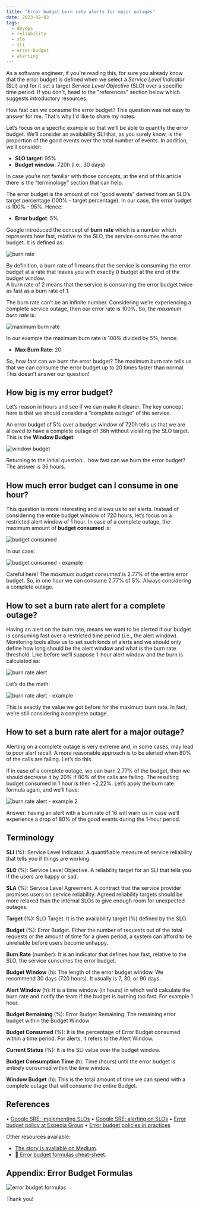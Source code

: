 ```yaml
---
title: "Error budget burn rate alerts for major outages"
date: 2023-02-03
tags:
  - devops
  - reliability
  - slo
  - sli
  - error-budget
  - alerting
---
```

As a software engineer, if you're reading this, for sure you already know that the error budget is defined when we select a _Service Level Indicator_ (SLI) and for it set a target _Service Level Objective_ (SLO) over a specific time period. If you don't, head to the "references" section below which suggests introductory resources.

How fast can we consume the error budget? This question was not easy to answer for me. That's why I'd like to share my notes.

<!-- truncate -->


Let’s focus on a specific example so that we’ll be able to quantify the error budget. We’ll consider an availability SLI that, as you surely know, is the proportion of the good events over the total number of events. In addition, we’ll consider:

- **SLO target**: 95%
- **Budget window**: 720h (i.e., 30 days)

In case you’re not familiar with those concepts, at the end of this article there is the “terminology” section that can help. 

The error budget is the amount of not “good events” derived from an SLO’s target percentage (100% - target percentage). In our case, the error budget is 100% - 95%. Hence:

- **Error budget**: 5%

Google introduced the concept of **burn rate** which is a number which represents how fast, relative to the SLO, the service consumes the error budget. It is defined as:

![burn rate](01-burn-rate.png)

By definition, a burn rate of 1 means that the service is consuming the error budget at a rate that leaves you with exactly 0 budget at the end of the budget window.  
A burn rate of 2 means that the service is consuming the error budget twice as fast as a burn rate of 1.

The burn rate can’t be an infinite number. Considering we’re experiencing a complete service outage, then our error rate is 100%. So, the _maximum burn rate_ is:

![maximum burn rate](02-maximum-burn-rate.png)

In our example the maximum burn rate is 100% divided by 5%, hence:

- **Max Burn Rate**: 20

So, how fast can we burn the error budget? The maximum burn rate tells us that we can consume the error budget up to 20 times faster than normal. This doesn’t answer our question!

## How big is my error budget?

Let’s reason in hours and see if we can make it clearer. The key concept here is that we should consider a “complete outage” of the service.

An error budget of 5% over a budget window of 720h tells us that we are allowed to have a complete outage of 36h without violating the SLO target. This is the **Window Budget**:

![window budget](03-window-budget.png)

Returning to the initial question… how fast can we burn the error budget? The answer is 36 hours.

## How much error budget can I consume in one hour?

This question is more interesting and allows us to set alerts. Instead of considering the entire budget window of 720 hours, let’s focus on a restricted alert window of 1 hour. In case of a complete outage, the maximum amount of **budget consumed** is:

![budget consumed](04-budget-consumed.png)

In our case:

![budget consumed - example](05-budget-consumed-example-1.png)

Careful here! The _maximum budget consumed_ is 2.77% of the entire error budget. So, in one hour we can consume 2.77% of 5%. Always considering a complete outage.

## How to set a burn rate alert for a complete outage?

Having an alert on the burn rate, means we want to be alerted if our budget is consuming fast over a restricted time period (i.e., the alert window). Monitoring tools allow us to set such kinds of alerts and we should only define how long should be the alert window and what is the burn rate threshold. Like before we’ll suppose 1-hour alert window and the burn is calculated as:

![burn rate alert](06-burn-rate-alert.png)

Let’s do the math:

![burn rate alert - example](07-burn-rate-alert-example-1.png)

This is exactly the value we got before for the maximum burn rate. In fact, we’re still considering a complete outage.

## How to set a burn rate alert for a major outage?

Alerting on a complete outage is very extreme and, in some cases, may lead to poor alert recall. A more reasonable approach is to be alerted when 80% of the calls are failing. Let’s do this.

If in case of a complete outage, we can burn 2.77% of the budget, then we should decrease it by 20% if 80% of the calls are failing. The resulting budget consumed in 1 hour is then ~2.22%. Let’s apply the burn rate formula again, and we’ll have:

![burn rate alert - example 2](08-burn-rate-alert-example-2.png)

Answer: having an alert with a burn rate of 16 will warn us in case we’ll experience a drop of 80% of the good events during the 1-hour period.

## Terminology

**SLI** (%): Service Level Indicator. A quantifiable measure of service reliability that tells you if things are working.

**SLO** (%): Service Level Objective. A reliability target for an SLI that tells you if the users are happy or sad.

**SLA** (%): Service Level Agreement. A contract that the service provider promises users on service reliability. Agreed reliability targets should be more relaxed than the internal SLOs to give enough room for unexpected outages.

**Target** (%): SLO Target. It is the availability target (%) defined by the SLO.

**Budget** (%): Error Budget. Either the number of requests out of the total requests or the amount of time for a given period, a system can afford to be unreliable before users become unhappy.

**Burn Rate** (number): It is an indicator that defines how fast, relative to the SLO, the service consumes the error budget.

**Budget Window** (h): The length of the error budget window. We recommend 30 days (720 hours). It usually is 7, 30, or 90 days.

**Alert Window** (h): It is a time window (in hours) in which we’d calculate the burn rate and notify the team if the budget is burning too fast. For example 1 hour.

**Budget Remaining** (%): Error Budget Remaining. The remaining error budget within the Budget Window

**Budget Consumed** (%): It is the percentage of Error Budget consumed within a time period. For alerts, it refers to the Alert Window.

**Current Status** (%): It is the SLI value over the budget window.

**Budget Consumption Time** (h): Time (hours) until the error budget is entirely consumed within the time window.

**Window Budget** (h): This is the total amount of time we can spend with a complete outage that will consume the entire Budget.

## References

•	[Google SRE: implementing SLOs](https://sre.google/workbook/implementing-slos/)
•	[Google SRE: alerting on SLOs](https://sre.google/workbook/alerting-on-slos/)
•	[Error budget policy at Expedia Group](https://medium.com/expedia-group-tech/error-budget-policy-adoption-at-expedia-group-7d80d41c4a8b)
•	[Error budget policies in practices](https://medium.com/expedia-group-tech/error-budget-policies-in-practice-4c98f56a28c1)

Other resources available:

- [The story is available on Medium](https://medium.com/@fsferrara/error-budget-burn-rate-alerts-for-major-outages-3e999f8a200d?source=friends_link&sk=117fc8435eeb3deed664c177efcf697e).
- [💾 Error budget formulas cheat-sheet](/downloads/error-budget-formulas.pdf).

## Appendix: Error Budget Formulas

![error budget formulas](09-error-budget-formulas.png)

Thank you!
